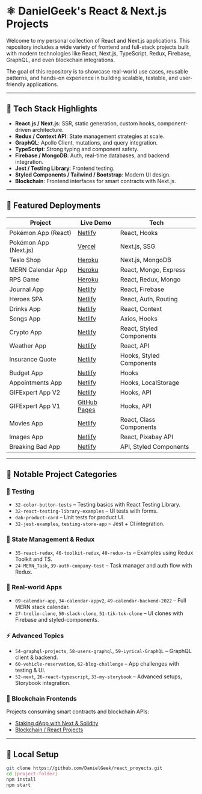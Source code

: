# ⚛️ DanielGeek's React & Next.js Projects

Welcome to my personal collection of React and Next.js applications. This repository includes a wide variety of frontend and full-stack projects built with modern technologies like React, Next.js, TypeScript, Redux, Firebase, GraphQL, and even blockchain integrations.

The goal of this repository is to showcase real-world use cases, reusable patterns, and hands-on experience in building scalable, testable, and user-friendly applications.

---

## 🔧 Tech Stack Highlights

- **React.js / Next.js**: SSR, static generation, custom hooks, component-driven architecture.
- **Redux / Context API**: State management strategies at scale.
- **GraphQL**: Apollo Client, mutations, and query integration.
- **TypeScript**: Strong typing and component safety.
- **Firebase / MongoDB**: Auth, real-time databases, and backend integration.
- **Jest / Testing Library**: Frontend testing.
- **Styled Components / Tailwind / Bootstrap**: Modern UI design.
- **Blockchain**: Frontend interfaces for smart contracts with Next.js.

---

## 🚀 Featured Deployments

| Project | Live Demo | Tech |
|--------|-----------|------|
| Pokémon App (React) | [Netlify](https://silly-fenglisu-bebba7.netlify.app/) | React, Hooks |
| Pokémon App (Next.js) | [Vercel](https://next-pokemon-static-vert.vercel.app/) | Next.js, SSG |
| Teslo Shop | [Heroku](https://tesloshop-dangel.herokuapp.com/) | Next.js, MongoDB |
| MERN Calendar App | [Heroku](https://mern-calendar-dangel.herokuapp.com) | React, Mongo, Express |
| RPS Game | [Heroku](https://rpsgamer.herokuapp.com/) | React, Redux, Mongo |
| Journal App | [Netlify](https://jovial-tereshkova-ada93c.netlify.app/) | React, Firebase |
| Heroes SPA | [Netlify](https://wonderful-hoover-24ce9b.netlify.app/) | React, Auth, Routing |
| Drinks App | [Netlify](https://gifted-albattani-80d16b.netlify.app/) | React, Context |
| Songs App | [Netlify](https://nostalgic-einstein-ce1bfa.netlify.app/) | Axios, Hooks |
| Crypto App | [Netlify](https://gracious-jennings-411e5c.netlify.app/) | React, Styled Components |
| Weather App | [Netlify](https://inspiring-borg-ea8a0a.netlify.app/) | React, API |
| Insurance Quote | [Netlify](https://stupefied-wescoff-0a599f.netlify.app/) | Hooks, Styled Components |
| Budget App | [Netlify](https://happy-beaver-685800.netlify.app/) | Hooks |
| Appointments App | [Netlify](https://mystifying-pare-42efc4.netlify.app/) | Hooks, LocalStorage |
| GIFExpert App V2 | [Netlify](https://gif-expert-dangel.netlify.app/) | Hooks, API |
| GIFExpert App V1 | [GitHub Pages](https://danielgeek.github.io/react_proyectos/) | Hooks, API |
| Movies App | [Netlify](https://nostalgic-bartik-a577b7.netlify.app/) | React, Class Components |
| Images App | [Netlify](https://boring-jennings-b0c2df.netlify.app/) | React, Pixabay API |
| Breaking Bad App | [Netlify](https://upbeat-chandrasekhar-e83455.netlify.app/) | API, Styled Components |

---

## 📁 Notable Project Categories

### 🧪 Testing

- `32-color-button-tests` – Testing basics with React Testing Library.
- `32-react-testing-library-examples` – UI tests with forms.
- `dab-product-card` – Unit tests for product UI.
- `32-jest-examples`, `testing-store-app` – Jest + CI integration.

### 🧰 State Management & Redux

- `35-react-redux`, `46-toolkit-redux`, `40-redux-ts` – Examples using Redux Toolkit and TS.
- `24-MERN_Task`, `39-auth-company-test` – Task manager and auth flow with Redux.

### 📅 Real-world Apps

- `09-calendar-app`, `34-calendar-appv2`, `49-calendar-backend-2022` – Full MERN stack calendar.
- `27-trello-clone`, `50-slack-clone`, `51-tik-tok-clone` – UI clones with Firebase and styled-components.

### ⚡️ Advanced Topics

- `54-graphql-projects`, `58-users-graphql`, `59-Lyrical-GraphQL` – GraphQL client & backend.
- `60-vehicle-reservation`, `62-blog-challenge` – App challenges with testing & UI.
- `52-next`, `26-react-typescript`, `33-my-storybook` – Advanced setups, Storybook integration.

### 🧠 Blockchain Frontends

Projects consuming smart contracts and blockchain APIs:

- [Staking dApp with Next & Solidity](https://github.com/DanielGeek/blockchain_projects/tree/main/62-staking-dapp)
- [Blockchain / React Projects](https://github.com/DanielGeek/blockchain_projects)

---

## 🧪 Local Setup

```bash
git clone https://github.com/DanielGeek/react_proyects.git
cd [project-folder]
npm install
npm start
```
